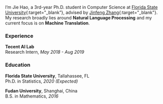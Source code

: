 
I’m Jie Hao, a 3rd-year Ph.D. student in Computer Science at [Florida State University](https://www.fsu.edu){:target="_blank”}, advised by [Jinfeng Zhang](https://ani.stat.fsu.edu/~jinfeng/index.html){:target="_blank"}. My research broadly lies around **Natural Language Processing** and  my current focus is on **Machine Translation**.


### Experience

**Tecent AI Lab**  
Research Intern, *May 2018 - Aug 2019*


### Education

**Florida State University**, Tallahassee, FL  
Ph.D. in Statistics, *2020 (Expected)*

**Fudan University**, Shanghai, China  
B.S. in Mathematics, *2016*


